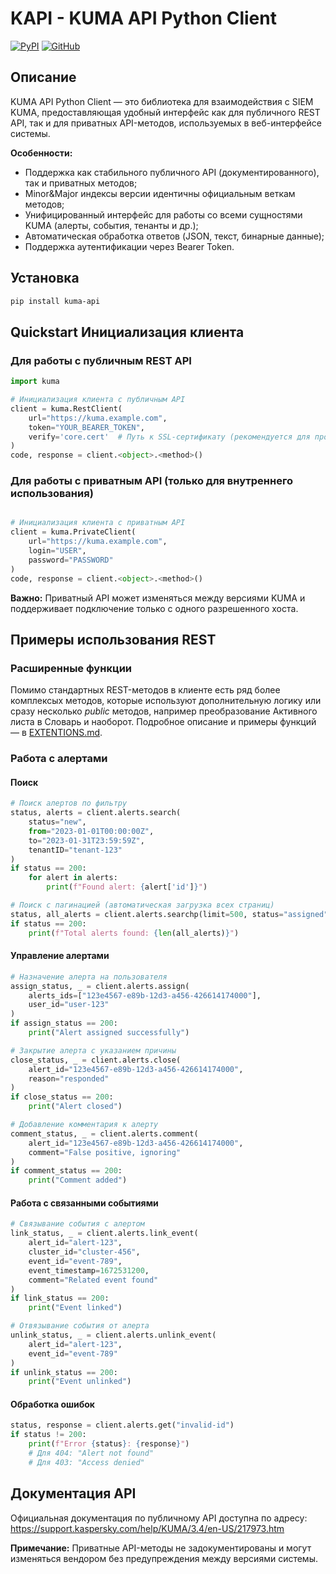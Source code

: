 # KAPI - KUMA API Python Client

[![PyPI](https://img.shields.io/pypi/v/kuma-api?logo=pypi&logoColor=white)](https://pypi.org/project/kuma-api)
[![GitHub](https://img.shields.io/badge/GitHub-repo-181717?logo=github&logoColor=white)](https://github.com/Mixtol/kapi)


## Описание

KUMA API Python Client — это библиотека для взаимодействия с SIEM KUMA, предоставляющая удобный интерфейс как для публичного REST API, так и для приватных API-методов, используемых в веб-интерфейсе системы.

**Особенности:**
- Поддержка как стабильного публичного API (документированного), так и приватных методов;
- Minor&Major индексы версии идентичны официальным веткам методов;
- Унифицированный интерфейс для работы со всеми сущностями KUMA (алерты, события, тенанты и др.);
- Автоматическая обработка ответов (JSON, текст, бинарные данные);
- Поддержка аутентификации через Bearer Token.

## Установка

```bash
pip install kuma-api
```

## Quickstart Инициализация клиента

### Для работы с публичным REST API

```python
import kuma

# Инициализация клиента с публичным API
client = kuma.RestClient(
    url="https://kuma.example.com",
    token="YOUR_BEARER_TOKEN",
    verify='core.cert'  # Путь к SSL-сертификату (рекомендуется для продакшена)
)
code, response = client.<object>.<method>()
```

### Для работы с приватным API (только для внутреннего использования)

```python

# Инициализация клиента с приватным API
client = kuma.PrivateClient(
    url="https://kuma.example.com",
    login="USER",
    password="PASSWORD"
)
code, response = client.<object>.<method>()
```

**Важно:** Приватный API может изменяться между версиями KUMA и поддерживает подключение только с одного разрешенного хоста.

## Примеры использования REST

### Расширенные функции

Помимо стандартных REST-методов в клиенте есть ряд более комплексых методов, которые используют дополнительную логику или сразу несколько *public* методов, например преобразование Активного листа в Словарь и наоборот.
Подробное описание и примеры функций — в [EXTENTIONS.md](EXTENTIONS.md).

### Работа с алертами

#### Поиск
```python
# Поиск алертов по фильтру
status, alerts = client.alerts.search(
    status="new",
    from="2023-01-01T00:00:00Z",
    to="2023-01-31T23:59:59Z",
    tenantID="tenant-123"
)
if status == 200:
    for alert in alerts:
        print(f"Found alert: {alert['id']}")

# Поиск с пагинацией (автоматическая загрузка всех страниц)
status, all_alerts = client.alerts.searchp(limit=500, status="assigned")
if status == 200:
    print(f"Total alerts found: {len(all_alerts)}")
```

#### Управление алертами
```python
# Назначение алерта на пользователя
assign_status, _ = client.alerts.assign(
    alerts_ids=["123e4567-e89b-12d3-a456-426614174000"],
    user_id="user-123"
)
if assign_status == 200:
    print("Alert assigned successfully")

# Закрытие алерта с указанием причины
close_status, _ = client.alerts.close(
    alert_id="123e4567-e89b-12d3-a456-426614174000",
    reason="responded"
)
if close_status == 200:
    print("Alert closed")

# Добавление комментария к алерту
comment_status, _ = client.alerts.comment(
    alert_id="123e4567-e89b-12d3-a456-426614174000",
    comment="False positive, ignoring"
)
if comment_status == 200:
    print("Comment added")
```

#### Работа с связанными событиями
```python
# Связывание события с алертом
link_status, _ = client.alerts.link_event(
    alert_id="alert-123",
    cluster_id="cluster-456",
    event_id="event-789",
    event_timestamp=1672531200,
    comment="Related event found"
)
if link_status == 200:
    print("Event linked")

# Отвязывание события от алерта
unlink_status, _ = client.alerts.unlink_event(
    alert_id="alert-123",
    event_id="event-789"
)
if unlink_status == 200:
    print("Event unlinked")

```

#### Обработка ошибок
```python
status, response = client.alerts.get("invalid-id")
if status != 200:
    print(f"Error {status}: {response}")
    # Для 404: "Alert not found"
    # Для 403: "Access denied"
```


## Документация API

Официальная документация по публичному API доступна по адресу:
https://support.kaspersky.com/help/KUMA/3.4/en-US/217973.htm

**Примечание:** Приватные API-методы не задокументированы и могут изменяться вендором без предупреждения между версиями системы.
